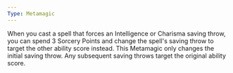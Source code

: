 ```yaml
---
Type: Metamagic
---
```

When you cast a spell that forces an Intelligence or Charisma saving throw, you can spend 3 Sorcery Points and change the spell's saving throw to target the other ability score instead.
This Metamagic only changes the initial saving throw. Any subsequent saving throws target the original ability score.